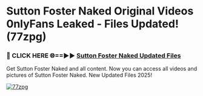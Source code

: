 # Sutton Foster Naked Original Videos 0nlyFans Leaked - Files Updated! (77zpg)

<h3>🔴 CLICK HERE 🌐==►► <a href="https://tinyurl.com/up5wt9bj" rel="nofollow">Sutton Foster Naked Updated Files</a></h3>

Get Sutton Foster Naked and all content. Now you can access all videos and pictures of Sutton Foster Naked. New Updated Files 2025!

[![77zpg](https://i.imgur.com/ABiUzMV.gif)](https://tinyurl.com/up5wt9bj)
